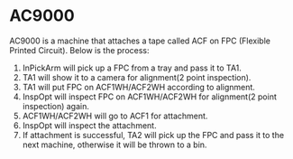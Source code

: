 # AC9000

AC9000 is a machine that attaches a tape called ACF on FPC (Flexible Printed Circuit). Below is the process:

1. InPickArm will pick up a FPC from a tray and pass it to TA1.
2. TA1 will show it to a camera for alignment(2 point inspection).
3. TA1 will put FPC on ACF1WH/ACF2WH according to alignment.
4. InspOpt will inspect FPC on ACF1WH/ACF2WH for alignment(2 point inspection) again.
5. ACF1WH/ACF2WH will go to ACF1 for attachment.
6. InspOpt will inspect the attachment.
7. If attachment is successful, TA2 will pick up the FPC and pass it to the next machine, otherwise it will be thrown to a bin.
